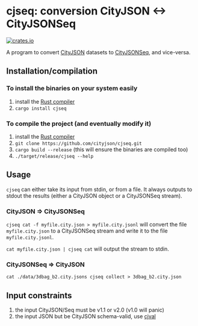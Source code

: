 
# cjseq: conversion CityJSON <-> CityJSONSeq

[![crates.io](https://img.shields.io/crates/v/cjseq.svg)](https://crates.io/crates/cjseq)

A program to convert [CityJSON](https://cityjson.org) datasets to [CityJSONSeq](https://cityjson.org/cityjsonseq), and vice-versa.

## Installation/compilation

### To install the binaries on your system easily

1. install the [Rust compiler](https://www.rust-lang.org/learn/get-started)
2. `cargo install cjseq`

### To compile the project (and eventually modify it)

1. install the [Rust compiler](https://www.rust-lang.org/learn/get-started)
2. `git clone https://github.com/cityjson/cjseq.git`
3. `cargo build --release` (this will ensure the binaries are compiled too)
4. `./target/release/cjseq --help`

## Usage

`cjseq` can either take its input from stdin, or from a file.
It always outputs to stdout the results (either a CityJSON object or a CityJSONSeq stream).

### CityJSON => CityJSONSeq

`cjseq cat -f myfile.city.json > myfile.city.jsonl` will convert the file `myfile.city.json` to a CityJSONSeq stream and write it to the file `myfile.city.jsonl`.

`cat myfile.city.json | cjseq cat` will output the stream to stdin.

### CityJSONSeq => CityJSON

`cat ./data/3dbag_b2.city.jsons cjseq collect > 3dbag_b2.city.json` 


## Input constraints

  1. the input CityJSON/Seq must be v1.1 or v2.0 (v1.0 will panic)
  2. the input JSON but be CityJSON schema-valid, use [cjval](https://github.com/cityjson/cjval)

